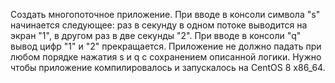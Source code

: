 Создать многопоточное приложение. При вводе в консоли символа "s" начинается следующее: раз в секунду в одном потоке выводится на экран "1", в другом раз в две секунды "2". При вводе в консоли "q" вывод цифр "1" и "2" прекращается. Приложение не должно падать при любом порядке нажатия s и q с сохранением описанной логики. Нужно чтобы приложение компилировалось и запускалось на CentOS 8 x86_64. 
